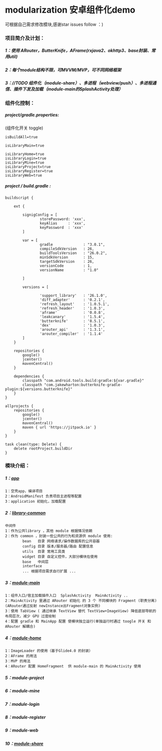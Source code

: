 # modularization 安卓组件化demo
可根据自己需求修改模块,感谢star issues follow ：) 

### 项目简介及计划：
##### 1：使用 ARouter，ButterKnife，AFrame(rxjava2、okhttp3、base封装、常用util)
##### 2：每个module结构不限，可MVVM/MVP，可不同网络框架
##### 3：*//TODO*   组件化（module-share）、多进程（webview/push）、多进程通信、插件下发及加载（module-main的SplashActivity处理）

### 组件化控制：

##### project/gradle.properties:
(组件化开关 toggle)

```
isBuildAll=true

isLibraryMain=true

isLibraryHome=true
isLibraryLogin=true
isLibraryMine=true
isLibraryProject=true
isLibraryRegister=true
isLibraryWeb=true
```

##### project / build.gradle :
```
buildscript {

    ext {

        signigConfig = [
                storePassword: 'xxx',
                keyAlias     : 'xxx',
                keyPassword  : 'xxx'
        ]

        var = [
                gradle              : "3.0.1",
                compileSdkVersion   : 26,
                buildToolsVersion   : "26.0.2",
                minSdkVersion       : 15,
                targetSdkVersion    : 26,
                versionCode         : 1,
                versionName         : "1.0"

        ]

        versions = [

                'support_library'   : '26.1.0',
                'diff_adapter'      : '0.2.1',
                'refresh_layout'    : '1.0.5.1',
                'refresh_header'    : '1.0.3',
                'aframe'            : '0.0.8',
                'leakcanary'        : '1.5.4',
                'butterknife'       : '8.5.1',
                'dex'               : '1.0.3',
                'arouter_api'       : '1.3.1',
                'arouter_compiler'  : '1.1.4'
        ]
    }

    repositories {
        google()
        jcenter()
        mavenCentral()
    }

    dependencies {
        classpath "com.android.tools.build:gradle:${var.gradle}"
        classpath "com.jakewharton:butterknife-gradle-plugin:${versions.butterknife}"
    }
}

allprojects {
    repositories {
        google()
        jcenter()
        mavenCentral()
        maven { url 'https://jitpack.io' }
    }
}

task clean(type: Delete) {
    delete rootProject.buildDir
}
```



### 模块介绍：

##### 1：[app](https://github.com/woaigmz/modularization/blob/master/app/README.md)

```
1：空壳app，编译项目
2：AndroidManifest 负责项目主进程等配置
3：application 初始化，加载配置
```

##### 2：[library-common](https://github.com/woaigmz/modularization/blob/master/library-common/README.md)

```
中间件
1：作为公共library ，其他 module 根据情况依赖
2：作为 common ，封装一些公共的行为和资源供 module 使用:
        bean   目录 网络请求/操作数据库的公共容器
        config 目录 版本/服务器/路由 配置信息
        utils  目录 常用工具类
        widget 目录 自定义控件，大部分模块在使用
        base   中间层
        interface
        ... 根据项目需求自行扩展 ...

```

##### 3：[module-main](https://github.com/woaigmz/modularization/blob/master/module-main/README.md)

```
1：组件入口/宿主加载插件入口  SplashActivity  MainActivity ..
2：MainActivity 里通过 ARouter 初始化 的 3 个 不同模块的 Fragment (职责分离)(ARouter通过反射 newInstance出Fragment对象实例)
3：使用 TabView ( 通过继承 TextView 替代 TextView+ImageView) 降低底部导航的布局层次，减少 GPU 过度绘制
4：配置 gradle 和 MainApp 配置 使模块独立运行(单独运行时通过 toogle 开关 和 ARouter 解耦合)
```

##### 4：[module-home](https://github.com/woaigmz/modularization/blob/master/module-home/README.md)

```
1：ImageLoader 的使用（基于Glide4.0 的封装）
2：AFrame 的用法
3：MVP 的用法
4：ARouter 配置 HomeFragment  供 module-main 的 MainActivity 使用
```

##### 5：module-project

##### 6：module-mine

##### 7：module-login

##### 8：module-register

##### 9：module-web

##### 10：[module-share](https://github.com/woaigmz/modularization/blob/master/sdk-share/README.md)
